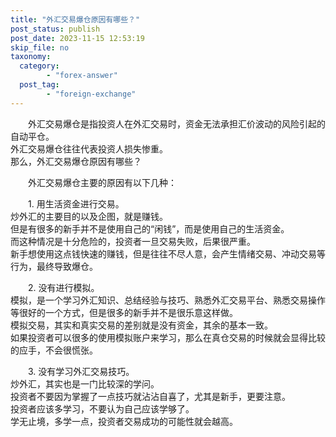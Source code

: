 ```yaml
---
title: "外汇交易爆仓原因有哪些？"
post_status: publish
post_date: 2023-11-15 12:53:19
skip_file: no
taxonomy:
  category:
        - "forex-answer"
  post_tag:
        - "foreign-exchange"
---
```


　　外汇交易爆仓是指投资人在外汇交易时，资金无法承担汇价波动的风险引起的自动平仓。  
外汇交易爆仓往往代表投资人损失惨重。  
那么，外汇交易爆仓原因有哪些？

　　外汇交易爆仓主要的原因有以下几种：

　　1. 用生活资金进行交易。  
炒外汇的主要目的以及企图，就是赚钱。  
但是有很多的新手并不是使用自己的“闲钱”，而是使用自己的生活资金。  
而这种情况是十分危险的，投资者一旦交易失败，后果很严重。  
新手想使用这点钱快速的赚钱，但是往往不尽人意，会产生情绪交易、冲动交易等行为，最终导致爆仓。

　　2. 没有进行模拟。  
模拟，是一个学习外汇知识、总结经验与技巧、熟悉外汇交易平台、熟悉交易操作等很好的一个方式，但是很多的新手并不是很乐意这样做。  
模拟交易，其实和真实交易的差别就是没有资金，其余的基本一致。  
如果投资者可以很多的使用模拟账户来学习，那么在真仓交易的时候就会显得比较的应手，不会很慌张。

　　3. 没有学习外汇交易技巧。  
炒外汇，其实也是一门比较深的学问。  
投资者不要因为掌握了一点技巧就沾沾自喜了，尤其是新手，更要注意。  
投资者应该多学习，不要认为自己应该学够了。  
学无止境，多学一点，投资者交易成功的可能性就会越高。
